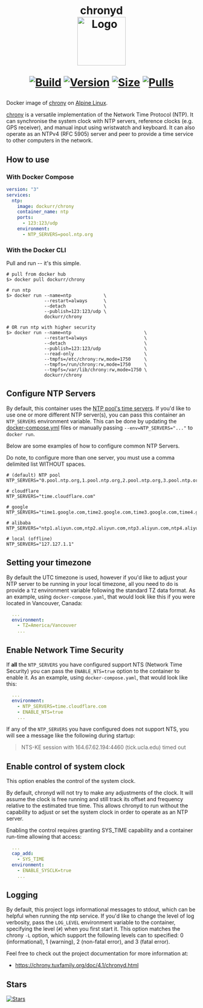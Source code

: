 <h1 align="center">chronyd<br />
<div align="center">
<a href="https://github.com/dockur/chrony"><img src="https://raw.githubusercontent.com/dockur/chrony/master/.github/logo.jpg" title="Logo" style="max-width:100%;" width="128" /></a>
</div>
<div align="center">
  
[![Build]][build_url]
[![Version]][tag_url]
[![Size]][tag_url]
[![Pulls]][hub_url]

</div></h1>

Docker image of [chrony](https://chrony.tuxfamily.org/) on [Alpine Linux](https://alpinelinux.org/).

[chrony](https://chrony.tuxfamily.org) is a versatile implementation of the Network Time Protocol (NTP). It can synchronise the system clock with NTP servers, reference clocks (e.g. GPS receiver), and manual input using wristwatch and keyboard. It can also operate as an NTPv4 (RFC 5905) server and peer to provide a time service to other computers in the network.

## How to use

### With Docker Compose

```yaml
version: "3"
services:
  ntp:
    image: dockurr/chrony
    container_name: ntp
    ports:
      - 123:123/udp
    environment:
      - NTP_SERVERS=pool.ntp.org
```

### With the Docker CLI

Pull and run -- it's this simple.

```
# pull from docker hub
$> docker pull dockurr/chrony

# run ntp
$> docker run --name=ntp            \
              --restart=always      \
              --detach              \
              --publish=123:123/udp \
              dockurr/chrony

# OR run ntp with higher security
$> docker run --name=ntp                           \
              --restart=always                     \
              --detach                             \
              --publish=123:123/udp                \
              --read-only                          \
              --tmpfs=/etc/chrony:rw,mode=1750     \
              --tmpfs=/run/chrony:rw,mode=1750     \
              --tmpfs=/var/lib/chrony:rw,mode=1750 \
              dockurr/chrony
```


## Configure NTP Servers

By default, this container uses the [NTP pool's time servers](https://www.ntppool.org/en/). If you'd
like to use one or more different NTP server(s), you can pass this container an `NTP_SERVERS`
environment variable. This can be done by updating the [docker-compose.yml](https://github.com/dockur/chrony/blob/master/docker-compose.yml)
files or manually passing `--env=NTP_SERVERS="..."` to `docker run`.

Below are some examples of how to configure common NTP Servers.

Do note, to configure more than one server, you must use a comma delimited list WITHOUT spaces.

```
# (default) NTP pool
NTP_SERVERS="0.pool.ntp.org,1.pool.ntp.org,2.pool.ntp.org,3.pool.ntp.org"

# cloudflare
NTP_SERVERS="time.cloudflare.com"

# google
NTP_SERVERS="time1.google.com,time2.google.com,time3.google.com,time4.google.com"

# alibaba
NTP_SERVERS="ntp1.aliyun.com,ntp2.aliyun.com,ntp3.aliyun.com,ntp4.aliyun.com"

# local (offline)
NTP_SERVERS="127.127.1.1"
```


## Setting your timezone

By default the UTC timezone is used, however if you'd like to adjust your NTP server to be running in your
local timezone, all you need to do is provide a `TZ` environment variable following the standard TZ data format.
As an example, using `docker-compose.yaml`, that would look like this if you were located in Vancouver, Canada:

```yaml
  ...
  environment:
    - TZ=America/Vancouver
    ...
```


## Enable Network Time Security

If **all** the `NTP_SERVERS` you have configured support NTS (Network Time Security) you can pass the `ENABLE_NTS=true`
option to the container to enable it. As an example, using `docker-compose.yaml`, that would look like this:

```yaml
  ...
  environment:
    - NTP_SERVERS=time.cloudflare.com
    - ENABLE_NTS=true
    ...
```

If any of the `NTP_SERVERS` you have configured does not support NTS, you will see a message like the
following during startup:

> NTS-KE session with 164.67.62.194:4460 (tick.ucla.edu) timed out


## Enable control of system clock

This option enables the control of the system clock.

By default, chronyd will not try to make any adjustments of the clock. It will assume the clock is free running
and still track its offset and frequency relative to the estimated true time. This allows chronyd to run without
the capability to adjust or set the system clock in order to operate as an NTP server.

Enabling the control requires granting SYS_TIME capability and a container run-time allowing that access:

```yaml
  ...
  cap_add:
    - SYS_TIME
  environment:
    - ENABLE_SYSCLK=true
    ...
```


 ## Logging

By default, this project logs informational messages to stdout, which can be helpful when running the
ntp service. If you'd like to change the level of log verbosity, pass the `LOG_LEVEL` environment
variable to the container, specifying the level (`#`) when you first start it. This option matches
the chrony `-L` option, which support the following levels can to specified: 0 (informational), 1
(warning), 2 (non-fatal error), and 3 (fatal error).

Feel free to check out the project documentation for more information at:

 * https://chrony.tuxfamily.org/doc/4.1/chronyd.html

## Stars
[![Stars](https://starchart.cc/dockur/chrony.svg?variant=adaptive)](https://starchart.cc/dockur/chrony)

[build_url]: https://github.com/dockur/chrony/
[hub_url]: https://hub.docker.com/r/dockurr/chrony/
[tag_url]: https://hub.docker.com/r/dockurr/chrony/tags

[Build]: https://github.com/dockur/chrony/actions/workflows/build.yml/badge.svg
[Size]: https://img.shields.io/docker/image-size/dockurr/chrony/latest?color=066da5&label=size
[Pulls]: https://img.shields.io/docker/pulls/dockurr/chrony.svg?style=flat&label=pulls&logo=docker
[Version]: https://img.shields.io/docker/v/dockurr/chrony/latest?arch=amd64&sort=semver&color=066da5
